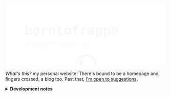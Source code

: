 ![borntofrappe](https://raw.githubusercontent.com/borntofrappe/borntofrappe/master/banner.svg)

_What's this?_ my personal website! There's bound to be a homepage and, fingers crossed, a blog too. Past that, [I'm open to suggestions](https://github.com/borntofrappe/borntofrappe/issues/new?labels=suggestion).

<details>
<summary>
<strong>Development notes</strong>
</summary>

## Getting started

> dated September 21st 2021

```bash
npm init svelte@next
```

Running the code prompts a series of questions to structure the project:

- Directory not empty. Continue? **y**

- Which Svelte app template? **Skeleton project**

- Use TypeScript? **No**

- Add ESLint for code linting? **Yes**

- Add Prettier for code formatting? **Yes**

The command line highlights a few steps to continue

1. `npm install`

2. optional commit (this is already a git & GitHub repository)

3. `npm run dev -- --open`

The existing `README.md` is replaced with the documentation for [`create-svelte`](https://github.com/sveltejs/kit/tree/master/packages/create-svelte), but the markup is one `Ctrl-Z` key away. The documentation does provide a few helpful notes though:

To create a production version you need to first install an [_adapter_](https://kit.svelte.dev/docs#adapters). Afterwards run the build command.

```bash
npm run build
```

To preview the built version run the preview command.

```bash
npm run preview
```

## Deploy

> dated September 22nd 2021

I intend to deploy the website through Netlify, and the relevant adapter is [`adapter-netlify`](https://github.com/sveltejs/kit/tree/master/packages/adapter-netlify).

```bash
npm i -D @sveltejs/adapter-netlify@next
```

From the GitHub repo, the relevant configuration happens in `svelte.config.js`.

Import:

```js
import adapter from "@sveltejs/adapter-netlify";
```

Add the adapter to the field describing the `kit`:

```js
export default {
  kit: {
    adapter: adapter(),
    target: "#svelte",
  },
};
```

The project's `README` highlights a couple of warnings, among which one describing the node version.

> Netlify defaults to Node 12.16. SvelteKit requires Node v12.20 to build.

Among the [proposed options](https://docs.netlify.com/configure-builds/manage-dependencies/#node-js-and-javascript), I decided to require a valid node version with a [`netlify.toml`](https://docs.netlify.com/configure-builds/file-based-configuration/) config file.

```toml
[context.production]
  environment = { NODE_VERSION = "14.18.0" }
```

The config file is also required to specify which command to run on build.

```toml
[build]
  command = "npm run build"
  publish = "build/"
```

With this setup, and as mentioned above, build:

```bash
npm run build
```

Preview:

```bash
npm run preview
```

Directing Netlify to the GitHub repo should then be enough to deploy the project.

## Blog

> dated October 3rd 2021

`src/routes/blog` includes two Svelte components to create a functioning blog: `index.svelte` and `[slug].svelte`. The idea is to use the first component to introduce the blog and list the available articles, while the second component populates the page with the content of a specific, selected post.

The articles are created in a separate folder, `src/blog`, and processed through [`mdsvex`](https://github.com/pngwn/mdsvex). The choice for the specific package is that it allows to process a special kind of markup which allows Svelte syntax — by default `.svx`.

```bash
npm i -D mdsvex
```

`mdsvex.config.js` houses the configurations chosen for the preprocessor. Consider the properties of the object returned at the bottom of the file:

- `extensions`, to have mdsvex process both markdown and the special syntax

  The information needs to be repeated in the kit so that the files are considered in the first place

  ```js
  const config = {
    extensions: [".svelte", ...mdsvexConfig.extensions],
    // .. kit cofig
  };
  ```

- `smartypants` to remove the fancy typographic options. This is a personal preference to have the output as close as possible to the content actually included in the articles

- `rehypePlugins` to modify the processed markup with plugins from the [rehype](https://github.com/rehypejs/rehype) ecosystem

  - [`rehype-slug`](https://github.com/rehypejs/rehype-slug) to add a unique `id` attribute to heading elements

  - [`rehype-autolink`](https://github.com/rehypejs/rehype-autolink-headings) to include an anchor link element redirecting toward the headings and their respective identifier

  While the first package is used as-is, the second is modified to include a specific markup following the [`hast`](https://github.com/rehypejs/rehype-autolink-headings#optionscontent) specification

- `highlight` to replace the default solution for syntax highlighting with [`shiki`](https://github.com/shikijs/shiki)

  This pacakge requires a bit of adjustment considering the immaturity of the installed packages, and the issues mdsvex raises when processing particular characters.

  Following the suggestions from a couple of issues, [117](https://github.com/pngwn/MDsveX/issues/117#issuecomment-674253491) and [205](https://github.com/pngwn/MDsveX/issues/205#issuecomment-803685689), it is necessary to include the markup with a `{@html }` statement taking care of escaping tags interpreted as expressions

This setup works to process the articles in the chosen formats, but it is then necessary to update the kit in order to:

1. read the contents of the chosen blog folder

2. populate the `[slug].svelte` page when the slug matches one of the available posts

To read the contents refer it is possible to rely on [`import.meta.glob`](https://vitejs.dev/guide/features.html#glob-import), a functionality provided by vite.

It is possible to use the syntax in the `load` function of the desired Svelte components, but I decided to rely on the feature in a hook file, `hooks/index.js`, with the goal of updating the `session` object with an array of the available articles.

```js
export async function getSession() {
  // return an array of posts
}
```

In this manner the blog, but also any and other route which need the information, can extract the list from the load function.

```js
export async function load({ session }) {
  const { posts } = session;
}
```

The array of posts describes the articles through their path, slug and metadata.

To find a specific article the route behind `[slug].svelte` retrieves the parameter from the page object.

```js
export async function load({ page, session }) {
  const { slug } = page.params;
}
```

If the array of posts has an object with a matching slug path, the idea is to then repeat the `import.meta.glob` instruction to finally extract the contents of the document.

The information is passed through props and ultimately included in a `<svelte:component>` element.

```svelte
<svelte:component this={Component} />
```

It'd be possible to include the component as is, but it would raise the following warning.

```svelte
<Component />
<!--
<Component/> will not be reactive if Component changes. Use <svelte:component this={Component}/> if you want this reactivity.
-->
```

If the slug doesn't match a post, it is enough to return an object with a status code of 404 to have the kit rely on the error page.

```js
return {
  status: 404,
  error: new Error("Post not found"),
};
```

## stream dependency

```bash
npm i -D stream
```

The instruction seems necessary since the Netlify build fails with the following message.

```text
A Netlify Function failed to require one of its dependencies.
Please make sure it is present in the site's top-level "package.json".
​
In file "/opt/build/repo/.netlify/functions-internal/__render.js"
Cannot find module 'stream/package.json'
```

According to [this issue](https://github.com/node-fetch/fetch-blob/issues/117) specifying the additional dependency will be unnecessary with a later version of the API.

</details>
